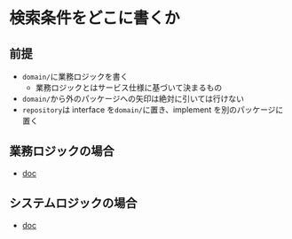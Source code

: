 # 検索条件をどこに書くか
## 前提
+ `domain/`に業務ロジックを書く
  + 業務ロジックとはサービス仕様に基づいて決まるもの
+ `domain/`から外のパッケージへの矢印は絶対に引いては行けない
+ `repository`は interface を`domain/`に置き、implement を別のパッケージに置く

## 業務ロジックの場合
+ [doc](./$1_business_logic)

## システムロジックの場合
+ [doc](./$2_system_logic)
